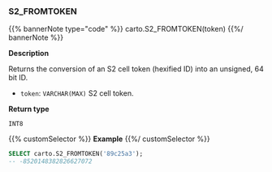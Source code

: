 ### S2_FROMTOKEN

{{% bannerNote type="code" %}}
carto.S2_FROMTOKEN(token)
{{%/ bannerNote %}}

**Description**

Returns the conversion of an S2 cell token (hexified ID) into an unsigned, 64 bit ID.

* `token`: `VARCHAR(MAX)` S2 cell token.

**Return type**

`INT8`

{{% customSelector %}}
**Example**
{{%/ customSelector %}}

```sql
SELECT carto.S2_FROMTOKEN('89c25a3');
-- -8520148382826627072
```